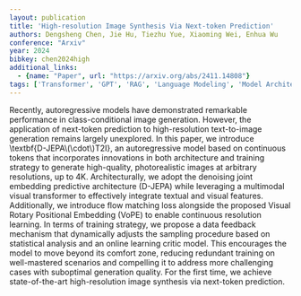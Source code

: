 ```yaml
---
layout: publication
title: 'High-resolution Image Synthesis Via Next-token Prediction'
authors: Dengsheng Chen, Jie Hu, Tiezhu Yue, Xiaoming Wei, Enhua Wu
conference: "Arxiv"
year: 2024
bibkey: chen2024high
additional_links:
  - {name: "Paper", url: "https://arxiv.org/abs/2411.14808"}
tags: ['Transformer', 'GPT', 'RAG', 'Language Modeling', 'Model Architecture', 'Training Techniques', 'Pretraining Methods', 'Multimodal Models']
---
```

Recently, autoregressive models have demonstrated remarkable performance in
class-conditional image generation. However, the application of next-token
prediction to high-resolution text-to-image generation remains largely
unexplored. In this paper, we introduce \textbf\{D-JEPA\\(\cdot\\)T2I\}, an
autoregressive model based on continuous tokens that incorporates innovations
in both architecture and training strategy to generate high-quality,
photorealistic images at arbitrary resolutions, up to 4K. Architecturally, we
adopt the denoising joint embedding predictive architecture (D-JEPA) while
leveraging a multimodal visual transformer to effectively integrate textual and
visual features. Additionally, we introduce flow matching loss alongside the
proposed Visual Rotary Positional Embedding (VoPE) to enable continuous
resolution learning. In terms of training strategy, we propose a data feedback
mechanism that dynamically adjusts the sampling procedure based on statistical
analysis and an online learning critic model. This encourages the model to move
beyond its comfort zone, reducing redundant training on well-mastered scenarios
and compelling it to address more challenging cases with suboptimal generation
quality. For the first time, we achieve state-of-the-art high-resolution image
synthesis via next-token prediction.
